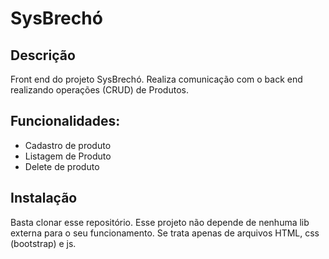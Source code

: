 # SysBrechó

## Descrição
Front end do projeto SysBrechó.
Realiza comunicação com o back end realizando operações (CRUD) de Produtos.

## Funcionalidades:
- Cadastro de produto
- Listagem de Produto
- Delete de produto

## Instalação
Basta clonar esse repositório. Esse projeto não depende de nenhuma lib externa para o seu funcionamento. 
Se trata apenas de arquivos
HTML, css (bootstrap) e js.